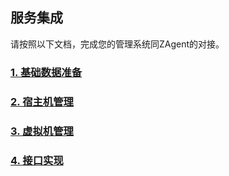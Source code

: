 ## 服务集成

请按照以下文档，完成您的管理系统同ZAgent的对接。

### [1. 基础数据准备](1-basic-data.md)

### [2. 宿主机管理](2-host-data.md)

### [3. 虚拟机管理](3-vm-data.md)

### [4. 接口实现](4-interface.md)

